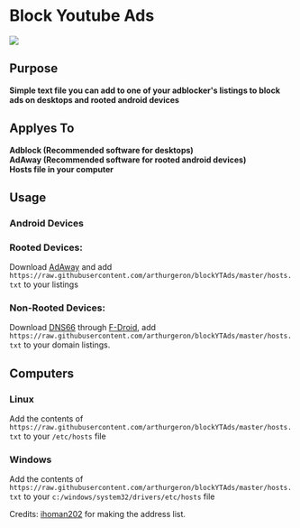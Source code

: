 # Block Youtube Ads    
<img src="https://getadblock.com/images/logo_adblock.png"></img>   
## Purpose
**Simple text file you can add to one of your adblocker's listings to block ads on desktops and rooted android devices**
## Applyes To
**Adblock (Recommended software for desktops)**   
**AdAway (Recommended software for rooted android devices)**   
**Hosts file in your computer**
## Usage
### Android Devices
### Rooted Devices:
Download [AdAway](https://adaway.org) and add `https://raw.githubusercontent.com/arthurgeron/blockYTAds/master/hosts.txt`
to your listings
### Non-Rooted Devices:
Download [DNS66](https://f-droid.org/en/packages/org.jak_linux.dns66/) through [F-Droid](https://f-droid.org), add
`https://raw.githubusercontent.com/arthurgeron/blockYTAds/master/hosts.txt` to your domain listings.

## Computers
### Linux
Add the contents of `https://raw.githubusercontent.com/arthurgeron/blockYTAds/master/hosts.txt` to
your `/etc/hosts` file

### Windows
Add  the contents of `https://raw.githubusercontent.com/arthurgeron/blockYTAds/master/hosts.txt` to
your `c:/windows/system32/drivers/etc/hosts` file
   
Credits: <a href="https://www.reddit.com/r/dropgoogle/comments/5tnjxl/block_youtube_ads_2017_hosts_file/">ihoman202</a> for making the address list.
